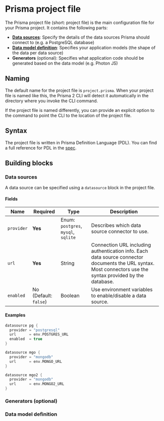 # Prisma project file

The Prisma project file (short: project file) is the main configuration file for your Prisma project. It contains the following parts:

- [**Data sources**](./data-sources.md): Specify the details of the data sources Prisma should connect to (e.g. a PostgreSQL database)
- [**Data model definition**](#./data-modeling.md): Specifies your application models (the shape of the data per data source)
- **Generators** (optional): Specifies what application code should be generated based on the data model (e.g. Photon JS)

## Naming

The default name for the project file is `project.prisma`. When your project file is named like this, the Prisma 2 CLI will detect it automatically in the directory where you invoke the CLI command.

If the project file is named differently, you can provide an explicit option to the command to point the CLI to the location of the project file.

## Syntax

The project file is written in Prisma Definition Language (PDL). You can find a full reference for PDL in the [spec](https://github.com/prisma/rfcs/blob/0002-datamodel-2/text/0002-datamodel.md).

## Building blocks

### Data sources

A data source can be specified using a `datasource` block in the project file.

#### Fields

| Name | Required | Type | Description |
| --- | --- | --- | --- |
| `provider` | **Yes** | Enum: `postgres`, `mysql`, `sqlite` | Describes which data source connector to use. |
| `url` | **Yes** | String | Connection URL including authentication info. Each data source connector documents the URL syntax. Most connectors use the syntax provided by the database. |
| `enabled` | No (Default: `false`) | Boolean | Use environment variables to enable/disable a data source. |

#### Examples

```groovy
datasource pg {
  provider = "postgresql"
  url      = env.POSTGRES_URL
  enabled  = true
}

datasource mgo {
  provider = "mongodb"
  url      = env.MONGO_URL
}

datasource mgo2 {
  provider = "mongodb"
  url      = env.MONGO2_URL
}
```


### Generators (optional)

### Data model definition
